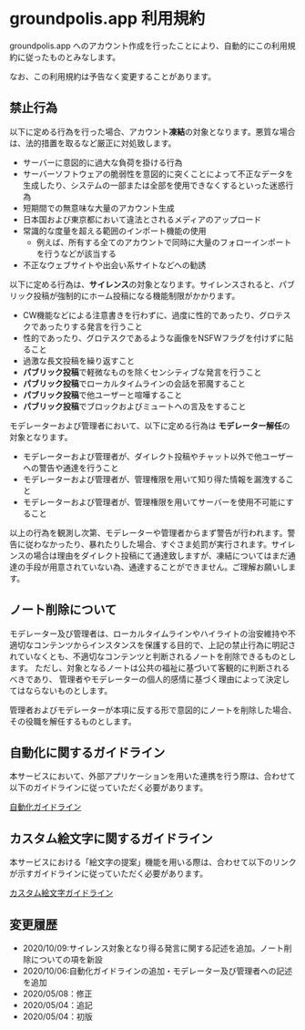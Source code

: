 # groundpolis.app 利用規約

groundpolis.app へのアカウント作成を行ったことにより、自動的にこの利用規約に従ったものとみなします。

なお、この利用規約は予告なく変更することがあります。

## 禁止行為

以下に定める行為を行った場合、アカウント**凍結**の対象となります。悪質な場合は、法的措置を取るなど厳正に対処致します。

- サーバーに意図的に過大な負荷を掛ける行為
- サーバーソフトウェアの脆弱性を意図的に突くことによって不正なデータを生成したり、システムの一部または全部を使用できなくするといった迷惑行為
- 短期間での無意味な大量のアカウント生成
- 日本国および東京都において違法とされるメディアのアップロード
- 常識的な度量を超える範囲のインポート機能の使用
  - 例えば、所有する全てのアカウントで同時に大量のフォローインポートを行うなどが該当する
- 不正なウェブサイトや出会い系サイトなどへの勧誘

以下に定める行為は、**サイレンス**の対象となります。サイレンスされると、パブリック投稿が強制的にホーム投稿になる機能制限がかかります。

- CW機能などによる注意書きを行わずに、過度に性的であったり、グロテスクであったりする発言を行うこと
- 性的であったり、グロテスクであるような画像をNSFWフラグを付けずに貼ること
- 過激な長文投稿を繰り返すこと
- **パブリック投稿**で軽微なものを除くセンシティブな発言を行うこと
- **パブリック投稿**でローカルタイムラインの会話を邪魔すること
- **パブリック投稿**で他ユーザーと喧嘩すること
- **パブリック投稿**でブロックおよびミュートへの言及をすること

モデレーターおよび管理者において、以下に定める行為は **モデレーター解任**の対象となります。

- モデレーターおよび管理者が、ダイレクト投稿やチャット以外で他ユーザーへの警告や通達を行うこと
- モデレーターおよび管理者が、管理権限を用いて知り得た情報を漏洩すること
- モデレーターおよび管理者が、管理権限を用いてサーバーを使用不可能にすること

以上の行為を観測し次第、モデレーターや管理者からまず警告が行われます。警告に従わなかったり、暴れたりした場合、すぐさま処罰が実行されます。サイレンスの場合は理由をダイレクト投稿にて通達致しますが、凍結についてはまだ通達の手段が用意されていない為、通達することができません。ご理解お願いします。

## ノート削除について

モデレーター及び管理者は、ローカルタイムラインやハイライトの治安維持や不適切なコンテンツからインスタンスを保護する目的で、上記の禁止行為に明記されていなくとも、不適切なコンテンツと判断されるノートを削除できるものとします。
ただし、対象となるノートは公共の福祉に基づいて客観的に判断されるべきであり、
管理者やモデレーターの個人的感情に基づく理由によって決定してはならないものとします。

管理者およびモデレーターが本項に反する形で意図的にノートを削除した場合、その役職を解任するものとします。

## 自動化に関するガイドライン

本サービスにおいて、外部アプリケーションを用いた連携を行う際は、合わせて以下のガイドラインに従っていただく必要があります。

[自動化ガイドライン](https://github.com/Groundpolis/groundpolis.app/blob/master/automation-guideline.md)

## カスタム絵文字に関するガイドライン

本サービスにおける「絵文字の提案」機能を用いる際は、合わせて以下のリンクが示すガイドラインに従っていただく必要があります。

[カスタム絵文字ガイドライン](https://github.com/Groundpolis/groundpolis.app/blob/master/emoji-guideline.md)

## 変更履歴

- 2020/10/09:サイレンス対象となり得る発言に関する記述を追加。ノート削除についての項を新設
- 2020/10/06:自動化ガイドラインの追加・モデレーター及び管理者への記述を追加
- 2020/05/08：修正
- 2020/05/04：追記
- 2020/05/04：初版
